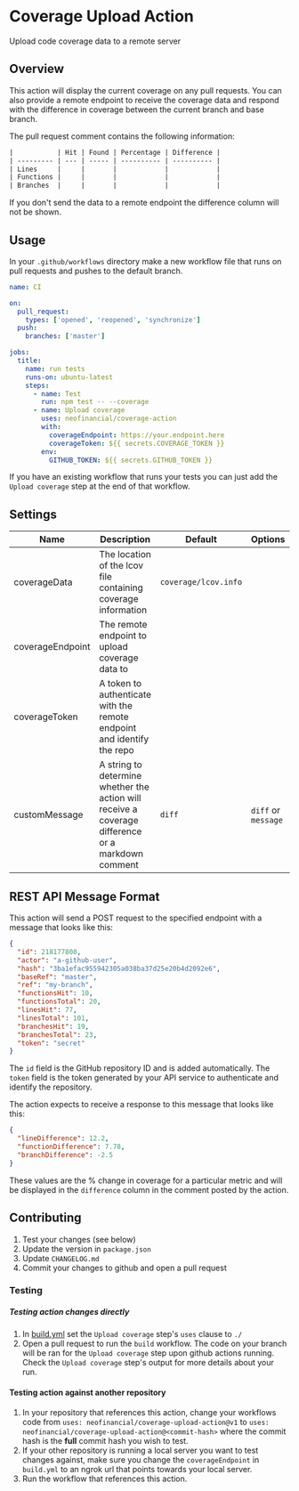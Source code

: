 # Coverage Upload Action

Upload code coverage data to a remote server

## Overview

This action will display the current coverage on any pull requests. You can also provide a remote endpoint to receive the coverage data and respond with the difference in coverage between the current branch and base branch.

The pull request comment contains the following information:

```txt
|           | Hit | Found | Percentage | Difference |
| --------- | --- | ----- | ---------- | ---------- |
| Lines     |     |       |            |            |
| Functions |     |       |            |            |
| Branches  |     |       |            |            |
```

If you don't send the data to a remote endpoint the difference column will not be shown.

## Usage

In your `.github/workflows` directory make a new workflow file that runs on pull requests and pushes to the default branch.

```yml
name: CI

on:
  pull_request:
    types: ['opened', 'reopened', 'synchronize']
  push:
    branches: ['master']

jobs:
  title:
    name: run tests
    runs-on: ubuntu-latest
    steps:
      - name: Test
        run: npm test -- --coverage
      - name: Upload coverage
        uses: neofinancial/coverage-action
        with:
          coverageEndpoint: https://your.endpoint.here
          coverageToken: ${{ secrets.COVERAGE_TOKEN }}
        env:
          GITHUB_TOKEN: ${{ secrets.GITHUB_TOKEN }}
```

If you have an existing workflow that runs your tests you can just add the `Upload coverage` step at the end of that workflow.

## Settings

| Name             | Description                                                                                      | Default              | Options             | Required |
| ---------------- | ------------------------------------------------------------------------------------------------ | -------------------- | ------------------- | -------- |
| coverageData     | The location of the lcov file containing coverage information                                    | `coverage/lcov.info` |                     | Yes      |
| coverageEndpoint | The remote endpoint to upload coverage data to                                                   |                      |                     | No       |
| coverageToken    | A token to authenticate with the remote endpoint and identify the repo                           |                      |                     | No       |
| customMessage    | A string to determine whether the action will receive a coverage difference or a markdown comment| `diff`               | `diff` or `message` | Yes      |


## REST API Message Format

This action will send a POST request to the specified endpoint with a message that looks like this:

```json
{
  "id": 218177808,
  "actor": "a-github-user",
  "hash": "3ba1efac955942305a038ba37d25e20b4d2092e6",
  "baseRef": "master",
  "ref": "my-branch",
  "functionsHit": 10,
  "functionsTotal": 20,
  "linesHit": 77,
  "linesTotal": 101,
  "branchesHit": 19,
  "branchesTotal": 23,
  "token": "secret"
}
```

The `id` field is the GitHub repository ID and is added automatically. The `token` field is the token generated by your API service to authenticate and identify the repository.

The action expects to receive a response to this message that looks like this:

```json
{
  "lineDifference": 12.2,
  "functionDifference": 7.78,
  "branchDifference": -2.5
}
```

These values are the % change in coverage for a particular metric and will be displayed in the `difference` column in the comment posted by the action.


## Contributing

1. Test your changes (see below)
1. Update the version in `package.json`
1. Update `CHANGELOG.md`
1. Commit your changes to github and open a pull request

### Testing

##### Testing action changes directly

1. In [build.yml](./.github/workflows/build.yml#L30) set the `Upload coverage` step's `uses` clause to `./`
1. Open a pull request to run the `build` workflow. The code on your branch will be ran for the `Upload coverage` step upon github actions running. Check the `Upload coverage` step's output for more details about your run.

#### Testing action against another repository

1. In your repository that references this action, change your workflows code from
 `uses: neofinancial/coverage-upload-action@v1` to `uses: neofinancial/coverage-upload-action@<commit-hash>` where the commit hash is the **full** commit hash you wish to test.
1. If your other repository is running a local server you want to test changes against, make sure you change the `coverageEndpoint` in `build.yml` to an ngrok url that points towards your local server.
1. Run the workflow that references this action.




